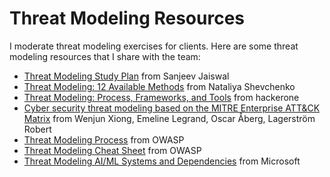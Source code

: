 # **Threat Modeling Resources**

I moderate threat modeling exercises for clients. Here are some threat modeling resources that I share with the team:

* [Threat Modeling Study Plan](https://github.com/jassics/security-study-plan/blob/main/threat-modeling-study-plan.md) from Sanjeev Jaiswal
* [Threat Modeling: 12 Available Methods](https://insights.sei.cmu.edu/blog/threat-modeling-12-available-methods/) from Nataliya Shevchenko
* [Threat Modeling: Process, Frameworks, and Tools](https://www.hackerone.com/knowledge-center/threat-modeling-process-frameworks-and-tools) from hackerone
* [Cyber security threat modeling based on the MITRE Enterprise ATT&CK Matrix](https://www.researchgate.net/publication/352522645_Cyber_security_threat_modeling_based_on_the_MITRE_Enterprise_ATTCK_Matrix) from Wenjun Xiong, Emeline Legrand, Oscar Åberg, Lagerström Robert
* [Threat Modeling Process](https://owasp.org/www-community/Threat_Modeling_Process) from OWASP
* [Threat Modeling Cheat Sheet](https://cheatsheetseries.owasp.org/cheatsheets/Threat_Modeling_Cheat_Sheet.html) from OWASP
* [Threat Modeling AI/ML Systems and Dependencies](https://learn.microsoft.com/en-us/security/engineering/threat-modeling-aiml) from Microsoft
